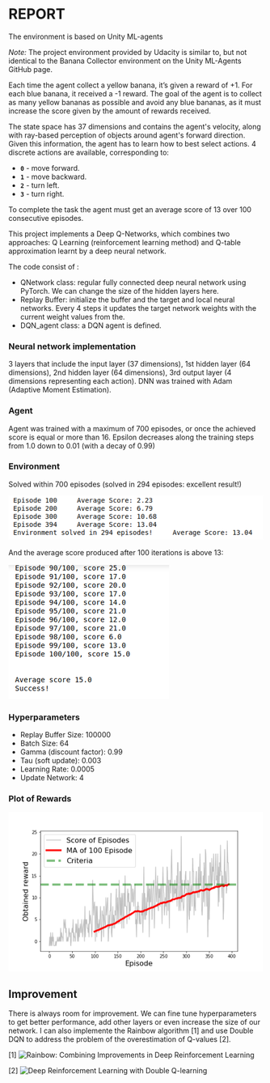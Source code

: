 # REPORT 

The environment is based on Unity ML-agents

*Note:* The project environment provided by Udacity is similar to, but not identical to the Banana Collector environment on the Unity ML-Agents GitHub page.

Each time the agent collect a yellow banana, it’s given a reward of +1. For each blue banana, it received a -1 reward. The goal of the agent is to collect as many yellow bananas as possible and avoid any blue bananas, as it must increase the score given by the amount of rewards received.  

The state space has 37 dimensions and contains the agent's velocity, along with ray-based perception of objects around agent's forward direction.  Given this information, the agent has to learn how to best select actions.  4 discrete actions are available, corresponding to:

- **`0`** - move forward.
- **`1`** - move backward.
- **`2`** - turn left.
- **`3`** - turn right.

To complete the task the agent must get an average score of 13 over 100 consecutive episodes. 

This project implements a Deep Q-Networks, which combines two approaches: Q Learning (reinforcement learning method) and Q-table approximation learnt by a deep neural network.

The code consist of :

- QNetwork class: regular fully connected deep neural network using PyTorch. We can change the size of the hidden layers here. 
- Replay Buffer: initialize the buffer and the target and local neural networks. Every 4 steps it updates the target network weights with the current weight values from the.
- DQN_agent class: a DQN agent is defined.

### Neural network implementation
3 layers that include the input layer (37 dimensions), 1st hidden layer (64 dimensions), 2nd hidden layer (64 dimensions), 3rd output layer (4 dimensions representing each action). DNN was trained with Adam (Adaptive Moment Estimation). 
### Agent
Agent was trained with a maximum of 700 episodes, or once the achieved score is equal or more than 16. Epsilon decreases along the training steps from 1.0 down to 0.01 (with a decay of 0.99)
### Environment
Solved within 700 episodes (solved in 294 episodes: excellent result!)

![score](./solved.png)

And the average score produced after 100 iterations is above 13:

![score](./average.png)
### Hyperparameters
 - Replay Buffer Size: 100000 
 - Batch Size: 64 
 - Gamma (discount factor): 0.99 
 - Tau (soft update): 0.003 
 - Learning Rate: 0.0005 
 - Update Network: 4 

### Plot of Rewards
![score](./score.png)

## Improvement

There is always room for improvement. We can fine tune hyperparameters to get better performance, add other layers or even increase the size of our network. I can also implemente the Rainbow algorithm [1] and use Double DQN to address the problem of the overestimation of Q-values [2].

[1] ![Rainbow: Combining Improvements in Deep Reinforcement Learning](https://arxiv.org/abs/1710.02298)

[2] ![Deep Reinforcement Learning with Double Q-learning](https://arxiv.org/abs/1509.06461)


